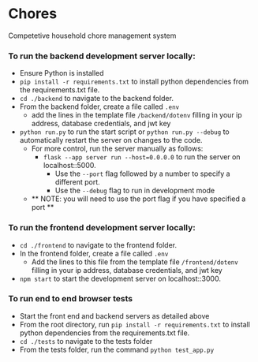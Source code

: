 # Chores
Competetive household chore management system 

### To run the backend development server locally:
- Ensure Python is installed
- `pip install -r requirements.txt` to install python dependencies from the requirements.txt file.
- `cd ./backend` to navigate to the backend folder.
- From the backend folder, create a file called `.env`
    - add the lines in the template file `/backend/dotenv` filling in your ip address, database credentials, and jwt key
- `python run.py` to run the start script or  `python run.py --debug` to automatically restart the server on changes to the code.
    - For more control, run the server manually as follows:
        - `flask --app server run --host=0.0.0.0` to  run the server on localhost::5000. 
            - Use the `--port` flag followed by a number to specify a different port. 
            - Use the `--debug` flag to run in development mode
    - ** NOTE: you will need to use the port flag if you have specified a port **



### To run the frontend development server locally:
- `cd ./frontend` to navigate to the frontend folder.
- In the frontend folder, create a file called `.env`
    - Add the lines to this file from the template file `/frontend/dotenv` filling in your ip address, database credentials, and jwt key
- `npm start` to start the development server on localhost::3000.

### To run end to end browser tests
- Start the front end and backend servers as detailed above
- From the root directory, run `pip install -r requirements.txt` to install python dependencies from the requirements.txt file.
- `cd ./tests` to navigate to the tests folder
- From the tests folder, run the command `python test_app.py` 